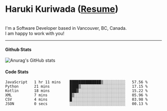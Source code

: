  # Haruki Kuriwada (<a href="https://docs.google.com/document/d/1oy0KFkAIEDdaN0KtgwNnSvFJkX0toXE1P4VLIS8YCGo/edit?usp=sharing">Resume</a>)
 <br/>
 I'm a Software Developer based in Vancouver, BC, Canada.<br/> I am happy to work with you! 
<br/>

<hr />

#### Github Stats
![Anurag's GitHub stats](https://github-readme-stats.vercel.app/api?username=kuri-sun&hide=contribs,prs&theme=tokyonight)

#### Code Stats
<!--START_SECTION:waka-->

```text
JavaScript   1 hr 11 mins    ██████████████▒░░░░░░░░░░   57.56 %
Python       21 mins         ████▒░░░░░░░░░░░░░░░░░░░░   17.15 %
Kotlin       18 mins         ███▓░░░░░░░░░░░░░░░░░░░░░   15.22 %
XML          7 mins          █▒░░░░░░░░░░░░░░░░░░░░░░░   05.96 %
CSV          4 mins          █░░░░░░░░░░░░░░░░░░░░░░░░   03.98 %
JSON         0 secs          ░░░░░░░░░░░░░░░░░░░░░░░░░   00.13 %
```

<!--END_SECTION:waka-->
